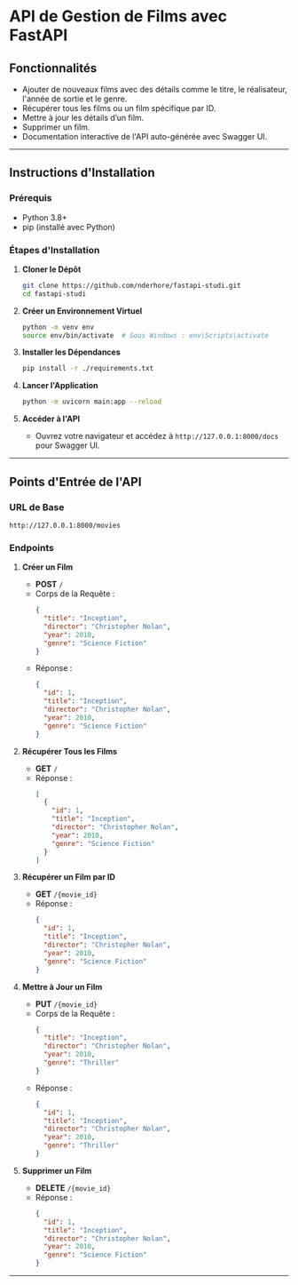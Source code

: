 # API de Gestion de Films avec FastAPI

## Fonctionnalités

- Ajouter de nouveaux films avec des détails comme le titre, le réalisateur, l'année de sortie et le genre.
- Récupérer tous les films ou un film spécifique par ID.
- Mettre à jour les détails d’un film.
- Supprimer un film.
- Documentation interactive de l'API auto-générée avec Swagger UI.

---

## Instructions d'Installation

### Prérequis

- Python 3.8+
- pip (installé avec Python)

### Étapes d'Installation

1. **Cloner le Dépôt**

   ```bash
   git clone https://github.com/nderhore/fastapi-studi.git
   cd fastapi-studi
   ```

2. **Créer un Environnement Virtuel**

   ```bash
   python -m venv env
   source env/bin/activate  # Sous Windows : env\Scripts\activate
   ```

3. **Installer les Dépendances**

   ```bash
   pip install -r ./requirements.txt
   ```

4. **Lancer l'Application**

   ```bash
   python -m uvicorn main:app --reload
   ```

5. **Accéder à l'API**

   - Ouvrez votre navigateur et accédez à `http://127.0.0.1:8000/docs` pour Swagger UI.

---

## Points d'Entrée de l'API

### URL de Base

`http://127.0.0.1:8000/movies`

### Endpoints

1. **Créer un Film**
   - **POST** `/`
   - Corps de la Requête :
     ```json
     {
       "title": "Inception",
       "director": "Christopher Nolan",
       "year": 2010,
       "genre": "Science Fiction"
     }
     ```
   - Réponse :
     ```json
     {
       "id": 1,
       "title": "Inception",
       "director": "Christopher Nolan",
       "year": 2010,
       "genre": "Science Fiction"
     }
     ```

2. **Récupérer Tous les Films**
   - **GET** `/`
   - Réponse :
     ```json
     [
       {
         "id": 1,
         "title": "Inception",
         "director": "Christopher Nolan",
         "year": 2010,
         "genre": "Science Fiction"
       }
     ]
     ```

3. **Récupérer un Film par ID**
   - **GET** `/{movie_id}`
   - Réponse :
     ```json
     {
       "id": 1,
       "title": "Inception",
       "director": "Christopher Nolan",
       "year": 2010,
       "genre": "Science Fiction"
     }
     ```

4. **Mettre à Jour un Film**
   - **PUT** `/{movie_id}`
   - Corps de la Requête :
     ```json
     {
       "title": "Inception",
       "director": "Christopher Nolan",
       "year": 2010,
       "genre": "Thriller"
     }
     ```
   - Réponse :
     ```json
     {
       "id": 1,
       "title": "Inception",
       "director": "Christopher Nolan",
       "year": 2010,
       "genre": "Thriller"
     }
     ```

5. **Supprimer un Film**
   - **DELETE** `/{movie_id}`
   - Réponse :
     ```json
     {
       "id": 1,
       "title": "Inception",
       "director": "Christopher Nolan",
       "year": 2010,
       "genre": "Science Fiction"
     }
     ```

---


